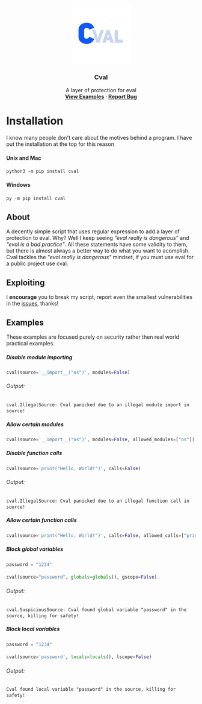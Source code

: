 <!-- TOP OF README ANCHOR -->
<a name="top"></a>

<!-- PROJECT LOGO -->
<br />
<div align="center">
  <a href="https://github.com/ZackeryRSmith/cval/blob/main/cval.png">
    <img src="https://github.com/ZackeryRSmith/cval/blob/main/cval.png" alt="Cval logo" width="155" height="155">
  </a>

<h3 align="center">Cval</h3>

  <p align="center">
    A layer of protection for eval
    <br />
    <b>
      <a href="https://github.com/ZackeryRSmith/cval/#examples">View Examples</a>
      ·
      <a href="https://github.com/ZackeryRSmith/cval/issues">Report Bug</a>
    </b>
  </p>
</div>

# Installation
I know many people don't care about the motives behind a program. I have put the installation at the top for this reason

#### Unix and Mac
```shell
python3 -m pip install cval
```

#### Windows
```powershell
py -m pip install cval
```

## About
A decently simple script that uses regular expression to add a layer of protection to eval. Why? Well I keep seeing *"eval really is dangerous"* and *"eval is a bad practice"*. All these statements have some validity to them, but there is almost always a better way to do what you want to acomplish. Cval tackles the *"eval really is dangerous"* mindset, if you must use eval for a public project use cval.

## Exploiting
I **encourage** you to break my script, report even the smallest vulnerabilities in the [issues](https://github.com/ZackeryRSmith/cval/issues), thanks!

## Examples
These examples are focused purely on security rather then real world practical examples.

##### Disable module importing
```python
cval(source='__import__("os")', modules=False)
```

###### Output:
```text
cval.IllegalSource: Cval panicked due to an illegal module import in source!
```

##### Allow certain modules
```python
cval(source='__import__("os")', modules=False, allowed_modules=["os"])
```

##### Disable function calls
```python
cval(source='print("Hello, World!")', calls=False)
```

###### Output:
```text
cval.IllegalSource: Cval panicked due to an illegal function call in source!
```

##### Allow certain function calls
```python
cval(source='print("Hello, World!")', calls=False, allowed_calls=["print"])
```

##### Block global variables
```python
password = "1234"

cval(source="password", globals=globals(), gscope=False)
```

###### Output:
```text
cval.SuspiciousSource: Cval found global variable "password" in the source, killing for safety!
```

##### Block local variables
```python
password = "1234"

cval(source='password', locals=locals(), lscope=False)
```

###### Output:
```text
Cval found local variable "password" in the source, killing for safety!
```

